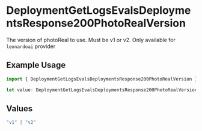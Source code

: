 # DeploymentGetLogsEvalsDeploymentsResponse200PhotoRealVersion

The version of photoReal to use. Must be v1 or v2. Only available for `leonardoai` provider

## Example Usage

```typescript
import { DeploymentGetLogsEvalsDeploymentsResponse200PhotoRealVersion } from "@orq-ai/node/models/operations";

let value: DeploymentGetLogsEvalsDeploymentsResponse200PhotoRealVersion = "v2";
```

## Values

```typescript
"v1" | "v2"
```